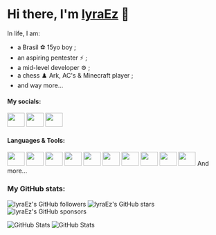 # Hi there, I'm [lyraEz](discordapp.com/users/941912647572545566 'lyraEz\'s Discord profile') 👀

In life, I am:
- a Brasil ⚽️ 15yo boy ;
- an aspiring pentester ⚡ ;
- a mid-level developer ⚙️ ;
- a chess ♟️ Ark, AC's & Minecraft player ;
- and way more...

#### My socials:

<a title="lyraEz's Discord profile" href="discord.gg/users/941912647572545566"><img height="32" width="32" src="https://cdn.simpleicons.org/discord" style="width:40px" /></a>
<a title="lyraEz's Steam profile" href="https://steamcommunity.com/profiles/76561199441993632/"><img height="32" width="32" src="https://cdn.simpleicons.org/steam" style="width:40px" /></a>
<a title="lyraEz's Youtube profile" href="https://youtube.com/@chead.y?si=hGGfV4Qn_MbDgXvc"><img height="32" width="32" src="https://cdn.simpleicons.org/youtube" style="width:40px;" /></a>

#### Languages & Tools:

<a title="JavaScript" href="https://developer.mozilla.org/docs/Web/JavaScript"><img height="32" width="32" src="https://cdn.simpleicons.org/javascript" style="width:40px" /></a>
<a title="NodeJS" href="https://nodejs.org/en/learn/getting-started/introduction-to-nodejs"><img height="32" width="32" src="https://cdn.simpleicons.org/node.js" style="width:40px" /></a>
<a title="npm" href="https://www.npmjs.com/~volcanofr"><img height="32" width="32" src="https://cdn.simpleicons.org/npm" style="width:40px" /></a>
<a title="git" href="https://git-scm.com/about"><img height="32" width="32" src="https://cdn.simpleicons.org/git" style="width:40px" /></a>
<a title="GitHub" href="https://github.com/lyraEz"><img height="32" width="32" src="https://cdn.simpleicons.org/github" style="width:40px" /></a>
<a title="Google" href="https://drive.google.com"><img height="32" width="32" src="https://cdn.simpleicons.org/googlesheets" style="width:40px" /></a>
<a title="VSCode" href="https://code.visualstudio.com"><img height="32" width="32" src="https://cdn.simpleicons.org/visualstudiocode" style="width:40px" /></a>
<a title="HTML" href="https://developer.mozilla.org/docs/Web/HTML"><img height="32" width="32" src="https://cdn.simpleicons.org/html5" style="width:40px" /></a>
<a title="CSS" href="https://developer.mozilla.org/docs/Web/CSS"><img height="32" width="32" src="https://cdn.simpleicons.org/css3" style="width:40px" /></a>
<a title="TypeScript" href="https://www.typescriptlang.org"><img height="32" width="32" src="https://cdn.simpleicons.org/typescript" style="width:40px" /></a>
And more...

### My GitHub stats:

![lyraEz's GitHub followers](https://img.shields.io/github/followers/lyraEz)
![lyraEz's GitHub stars](https://img.shields.io/github/stars/lyraEz)
![lyraEz's GitHub sponsors](https://img.shields.io/github/sponsors/lyraEz)

![GitHub Stats](https://github-readme-stats.vercel.app/api?username=lyraEz&theme=dark&show_icons=true&hide_border=true&count_private=true)
![GitHub Stats](https://github-readme-stats.vercel.app/api/top-langs/?username=lyraEz&theme=dark&show_icons=true&hide_border=true&layout=compact)
